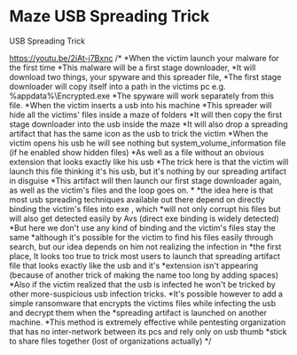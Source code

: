 # Maze USB Spreading Trick
 USB Spreading Trick
 
 https://youtu.be/2iAt-j7Bxnc
/* 
*When the victim launch your malware for the first time 
*This malware will be a first stage downloader, 
*It will download two things, your spyware and this spreader file,
*The first stage downloader will copy itself into a path in the victims pc e.g. %appdata%\Encrypted.exe
*The spyware will work separately from this file.
*When the victim inserts a usb into his machine
*This spreader will hide all the victims' files inside a maze of folders
*It will then copy the first stage downloader into the usb inside the maze
*It will also drop a spreading artifact that has the same icon as the usb to trick the victim
*When the victim opens his usb he will see nothing but system_volume_information file (if he enabled show hidden files)
*As well as a file without an obvious extension that looks exactly like his usb
*The trick here is that the victim will launch this file thinking it's his usb, but it's nothing by our spreading artifact in disguise
*This artifact will then launch our first stage downloader again, as well as the victim's files and the loop goes on.
*
*the idea here is that most usb spreading techniques available out there depend on directly binding the victim's files into exe , which *will not only corrupt his files but will also get detected easily by Avs (direct exe binding is widely detected)
*But here we don't use any kind of binding and the victim's files stay the same
*although it's possible for the victim to find his files easily through search, but our idea depends on him not realizing the infection in *the first place, It looks too true to trick most users to launch that spreading artifact file that looks exactly like the usb and it's *extension isn't appearing (because of another trick of making the name too long by adding spaces)
*Also if the victim realized that the usb is infected he won't be tricked by other more-suspicious usb infection tricks.
*It's possible however to add a simple ransomware that encrypts the victims files while infecting the usb and decrypt them when the *spreading artifact is launched on another machine.
*This method is extremely effective while pentesting organization that has no inter-network between its pcs and rely only on usb thumb *stick to share files together (lost of organizations actually) 
*/
